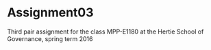 # Assignment03
Third pair assignment for the class MPP-E1180 at the Hertie School of Governance, spring term 2016
